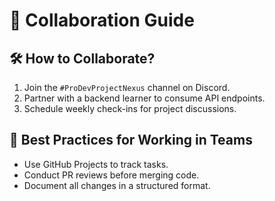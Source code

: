 # 🤝 Collaboration Guide

## 🛠 How to Collaborate?
1. Join the `#ProDevProjectNexus` channel on Discord.
2. Partner with a backend learner to consume API endpoints.
3. Schedule weekly check-ins for project discussions.

## 📌 Best Practices for Working in Teams
- Use GitHub Projects to track tasks.
- Conduct PR reviews before merging code.
- Document all changes in a structured format.

